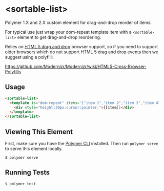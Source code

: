 # \<sortable-list\>

Polymer 1.X and 2.X custom element for drag-and-drop reorder of items.

For typical use just wrap your dom-repeat template item with a `<sortable-list>`
element to get drag-and-drop reordering.

Relies on
[HTML 5 drag and drop](https://developer.mozilla.org/en-US/docs/Web/API/HTML_Drag_and_Drop_API)
browser support, so if you need to support older browsers
which do not support HTML 5 drag and drop events then we suggest using a polyfill:

https://github.com/Modernizr/Modernizr/wiki/HTML5-Cross-Browser-Polyfills

## Usage

<!--
```
<custom-element-demo height="200">
  <template>
    <sortable-list>
      <template is="dom-repeat" items='["item 1","item 2","item 3","item 4"]'>
        <div style="height:30px;cursor:pointer;">[[item]]</div>
      </template>
    </sortable-list>
  </template>
</custom-element-demo>
```
-->
```html
<sortable-list>
  <template is="dom-repeat" items='["item 1","item 2","item 3","item 4"]'>
    <div style="height:30px;cursor:pointer;">[[item]]</div>
  </template>
</sortable-list>
```

## Viewing This Element

First, make sure you have the [Polymer CLI](https://www.npmjs.com/package/polymer-cli) installed. Then run `polymer serve` to serve this element locally.

```
$ polymer serve
```

## Running Tests

```
$ polymer test
```
